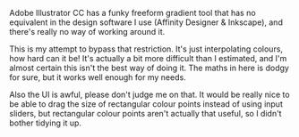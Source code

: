Adobe Illustrator CC has a funky freeform gradient tool that has no equivalent in the design software I use (Affinity Designer & Inkscape), and there's really no way of working around it.

This is my attempt to bypass that restriction. It's just interpolating colours, how hard can it be! It's actually a bit more difficult than I estimated, and I'm almost certain this isn't the best way of doing it. The maths in here is dodgy for sure, but it works well enough for my needs.

Also the UI is awful, please don't judge me on that. It would be really nice to be able to drag the size of rectangular colour points instead of using input sliders, but rectangular colour points aren't actually that useful, so I didn't bother tidying it up.
